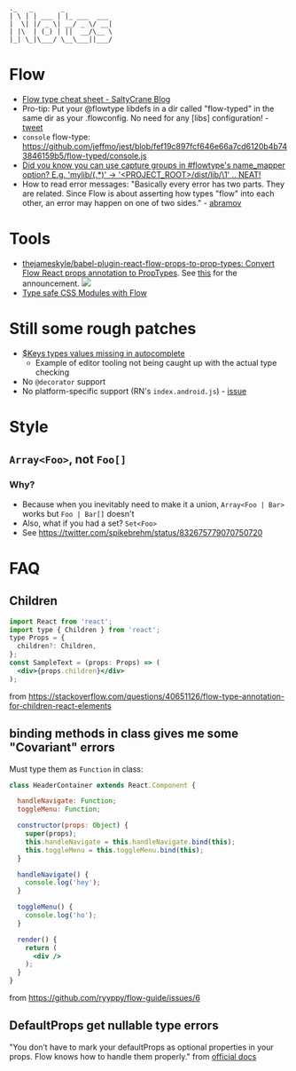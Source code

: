 ```
._   _       _            
| \ | | ___ | |_ ___  ___
|  \| |/ _ \| __/ _ \/ __|
| |\  | (_) | ||  __/\__ \
|_| \_|\___/ \__\___||___/

```

# Flow
- [Flow type cheat sheet - SaltyCrane Blog](http://www.saltycrane.com/blog/2016/06/flow-type-cheat-sheet/)
- Pro-tip: Put your @flowtype libdefs in a dir called "flow-typed" in the same dir as your .flowconfig. No need for any [libs] configuration! - [tweet](https://twitter.com/lbljeffmo/status/752705329180409856)
- `console` flow-type: https://github.com/jeffmo/jest/blob/fef19c897fcf646e66a7cd6120b4b743846159b5/flow-typed/console.js
- [Did you know you can use capture groups in #flowtype's name_mapper option? E.g. 'mylib/\(.*\)' -> '<PROJECT_ROOT>/dist/lib/\1' .. NEAT!](https://twitter.com/ryyppy/status/787979980714209280)
- How to read error messages: "Basically every error has two parts. They are related. Since Flow is about asserting how types "flow" into each other, an error may happen on one of two sides." - [abramov](https://twitter.com/dan_abramov/status/813794628575068160)

# Tools
- [thejameskyle/babel-plugin-react-flow-props-to-prop-types: Convert Flow React props annotation to PropTypes](https://github.com/thejameskyle/babel-plugin-react-flow-props-to-prop-types). See
[this](https://twitter.com/thejameskyle/status/870762618599817216) for the announcement.
![](https://pbs.twimg.com/media/DBWR8agUQAApEmb.jpg)
- [Type safe CSS Modules with Flow](https://hackernoon.com/type-safe-css-modules-with-flow-dd95e761bbe5)

# Still some rough patches
- [$Keys types values missing in autocomplete](https://github.com/facebook/flow/issues/4215)
  - Example of editor tooling not being caught up with the actual type checking
- No `@decorator` support
- No platform-specific support (RN's `index.android.js`) - [issue](https://github.com/facebook/flow/issues/945#issuecomment-270590866)

# Style
## `Array<Foo>`, not `Foo[]`
### Why?
- Because when you inevitably need to make it a union, `Array<Foo | Bar>` works but `Foo | Bar[]` doesn't
- Also, what if you had a set? `Set<Foo>`
- See https://twitter.com/spikebrehm/status/832675779070750720

# FAQ
## Children
```jsx
import React from 'react';
import type { Children } from 'react';
type Props = {
  children?: Children,
};
const SampleText = (props: Props) => (
  <div>{props.children}</div>
);
```
from https://stackoverflow.com/questions/40651126/flow-type-annotation-for-children-react-elements

## binding methods in class gives me some "Covariant" errors
Must type them as `Function` in class:
```jsx
class HeaderContainer extends React.Component {

  handleNavigate: Function;
  toggleMenu: Function;

  constructor(props: Object) {
    super(props);
    this.handleNavigate = this.handleNavigate.bind(this);
    this.toggleMenu = this.toggleMenu.bind(this);
  }

  handleNavigate() {
    console.log('hey');
  }

  toggleMenu() {
    console.log('ho');
  }

  render() {
    return (
      <div />
    );
  }
}
```
from https://github.com/ryyppy/flow-guide/issues/6

## DefaultProps get nullable type errors
"You don’t have to mark your defaultProps as optional properties in your props. Flow knows how to handle them properly."
from [official docs](https://flow.org/en/docs/frameworks/react/#toc-adding-types-for-react-component-props)
